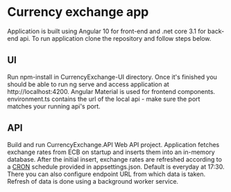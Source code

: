 # Currency exchange app
Application is built using Angular 10 for front-end and .net core 3.1 for back-end api. To run application clone the repository and follow steps below.

## UI 
Run npm-install in CurrencyExchange-UI directory. Once it's finished you should be able to run ng serve and access application at http://localhost:4200. 
Angular Material is used for frontend components. environment.ts contains the url of the local api - make sure the port matches your running api's port.

## API
Build and run CurrencyExchange.API Web API project. Application fetches exchange rates from ECB on startup and inserts them into an in-memory database.
After the initial insert, exchange rates are refreshed according to a [CRON](https://crontab.guru) schedule provided in appsettings.json. Default is everyday at 17:30. There you can also configure endpoint URL from which data is taken. Refresh of data is done using a background worker service.

